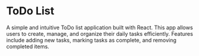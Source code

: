 # ToDo List

A simple and intuitive ToDo list application built with React. This app allows users to create, manage, and organize their daily tasks efficiently. Features include adding new tasks, marking tasks as complete, and removing completed items.
